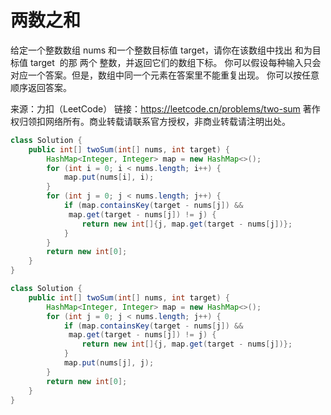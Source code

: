 # 两数之和

给定一个整数数组 nums 和一个整数目标值 target，请你在该数组中找出 和为目标值 target  的那 两个 整数，并返回它们的数组下标。
你可以假设每种输入只会对应一个答案。但是，数组中同一个元素在答案里不能重复出现。
你可以按任意顺序返回答案。

来源：力扣（LeetCode）
链接：https://leetcode.cn/problems/two-sum
著作权归领扣网络所有。商业转载请联系官方授权，非商业转载请注明出处。

```java
class Solution {
    public int[] twoSum(int[] nums, int target) {
        HashMap<Integer, Integer> map = new HashMap<>();
        for (int i = 0; i < nums.length; i++) {
            map.put(nums[i], i);
        }
        for (int j = 0; j < nums.length; j++) {
            if (map.containsKey(target - nums[j]) &&
             map.get(target - nums[j]) != j) {
                return new int[]{j, map.get(target - nums[j])};
            }
        }
        return new int[0];
    }
}
```


```java
class Solution {
    public int[] twoSum(int[] nums, int target) {
        HashMap<Integer, Integer> map = new HashMap<>();
        for (int j = 0; j < nums.length; j++) {
            if (map.containsKey(target - nums[j]) &&
             map.get(target - nums[j]) != j) {
                return new int[]{j, map.get(target - nums[j])};
            }
            map.put(nums[j], j);
        }
        return new int[0];
    }
}
```